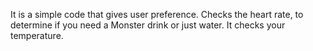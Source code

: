 It is a simple code that gives user preference.
Checks the heart rate, to determine if you need a Monster drink or just water.
It checks your temperature.
